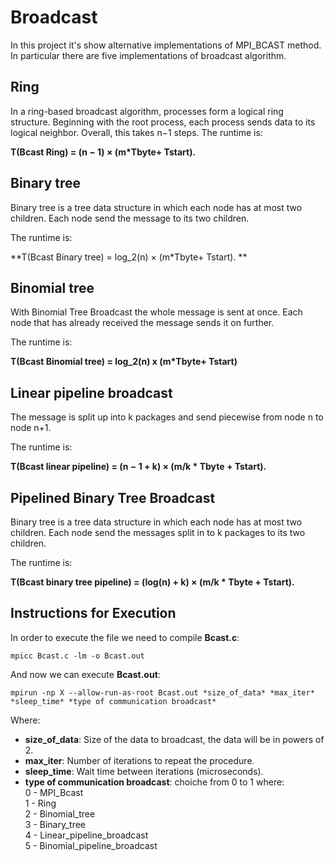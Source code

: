 # Broadcast
In this project it's show alternative implementations of MPI_BCAST method. In particular there are five implementations of broadcast algorithm.

## Ring
In a ring-based broadcast algorithm, processes form a logical ring structure. Beginning with the root process, each process sends data to its logical neighbor. Overall, this takes n−1 steps.
The runtime is: 

**T(Bcast Ring) = (n − 1) × (m*Tbyte+ Tstart).** 

## Binary tree
Binary tree is a tree data structure in which each node has at most two children. Each node send the message to its two children.

The runtime is: 

**T(Bcast Binary tree) = log_2(n) × (m*Tbyte+ Tstart). **

## Binomial tree
With Binomial Tree Broadcast the whole message is sent at once. Each node that has already received the message sends it on further. 

The runtime is: 

**T(Bcast Binomial tree) = log_2(n) x (m*Tbyte+ Tstart)**

## Linear pipeline broadcast

The message is split up into k packages and send piecewise from node n to node n+1.

The runtime is: 

**T(Bcast linear pipeline) = (n − 1 + k) × (m/k * Tbyte + Tstart).** 

## Pipelined Binary Tree Broadcast
Binary tree is a tree data structure in which each node has at most two children. Each node send the messages split in to k packages to its two children.

The runtime is: 

**T(Bcast binary tree pipeline) = (log(n) + k) × (m/k * Tbyte + Tstart).**

## Instructions for Execution
In order to execute the file we need to compile **Bcast.c**:
```
mpicc Bcast.c -lm -o Bcast.out
```
And now we can execute **Bcast.out**:
```
mpirun -np X --allow-run-as-root Bcast.out *size_of_data* *max_iter* *sleep_time* *type of communication broadcast*
```
Where:
  - **size_of_data**: Size of the data to broadcast, the data will be in powers of 2.
  - **max_iter**: Number of iterations to repeat the procedure.
  - **sleep_time**: Wait time between iterations (microseconds).
  - **type of communication broadcast**: choiche from 0 to 1 where: <br/>
    0 - MPI_Bcast <br/>
    1 - Ring <br/>
    2 - Binomial_tree <br/>
    3 - Binary_tree <br/>
    4 - Linear_pipeline_broadcast <br/>
    5 - Binomial_pipeline_broadcast <br/>
